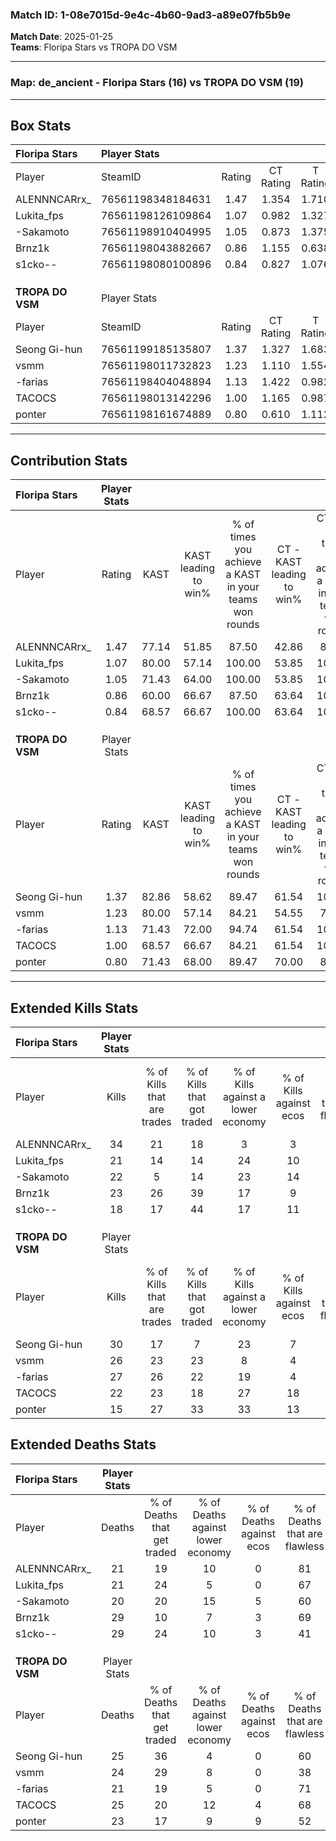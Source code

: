 ### Match ID: 1-08e7015d-9e4c-4b60-9ad3-a89e07fb5b9e  
**Match Date**: 2025-01-25  
**Teams**: Floripa Stars vs TROPA DO VSM  

---  

### **Map**: de_ancient - Floripa Stars (16) vs TROPA DO VSM (19)  
---  

## Box Stats  

| **Floripa Stars** | Player Stats      |        |           |          |       |      |       |         |        |      |     |
| :- | :- | :-: | :-: | :-: | :-: | :-: | :-: | :-: | :-: | :-: | :-: |
| Player            | SteamID           | Rating | CT Rating | T Rating | KAST  | ADR  | Kills | Assists | Deaths | K/D  | HS% |
| ALENNNCARrx_      | 76561198348184631 |  1.47  |   1.354   |  1.710   | 77.14 | 95.8 |  34   |    5    |   21   | 1.62 | 29  |
| Lukita_fps        | 76561198126109864 |  1.07  |   0.982   |  1.327   | 80.00 | 65.4 |  21   |    7    |   21   | 1.00 | 52  |
| -Sakamoto         | 76561198910404995 |  1.05  |   0.873   |  1.375   | 71.43 | 65.5 |  22   |    6    |   20   | 1.10 | 45  |
| Brnz1k            | 76561198043882667 |  0.86  |   1.155   |  0.638   | 60.00 | 67.4 |  23   |    5    |   29   | 0.79 | 52  |
| s1cko--           | 76561198080100896 |  0.84  |   0.827   |  1.076   | 68.57 | 74.9 |  18   |   13    |   29   | 0.62 | 38  |
|                   |                   |        |           |          |       |      |       |         |        |      |     |
|                   |                   |        |           |          |       |      |       |         |        |      |     |
|                   |                   |        |           |          |       |      |       |         |        |      |     |
| **TROPA DO VSM**  | Player Stats      |        |           |          |       |      |       |         |        |      |     |
| Player            | SteamID           | Rating | CT Rating | T Rating | KAST  | ADR  | Kills | Assists | Deaths | K/D  | HS% |
| Seong Gi-hun      | 76561199185135807 |  1.37  |   1.327   |  1.683   | 82.86 | 96.5 |  30   |   11    |   25   | 1.20 | 56  |
| vsmm              | 76561198011732823 |  1.23  |   1.110   |  1.554   | 80.00 | 88.1 |  26   |    8    |   24   | 1.08 | 61  |
| -farias           | 76561198404048894 |  1.13  |   1.422   |  0.982   | 71.43 | 61.9 |  27   |    2    |   21   | 1.29 | 29  |
| TACOCS            | 76561198013142296 |  1.00  |   1.165   |  0.987   | 68.57 | 76.5 |  22   |    9    |   25   | 0.88 | 40  |
| ponter            | 76561198161674889 |  0.80  |   0.610   |  1.112   | 71.43 | 58.4 |  15   |    5    |   23   | 0.65 | 53  |
---  

## Contribution Stats  

| **Floripa Stars** | Player Stats |       |                      |                                                        |                           |                                                             |                          |                                                            |
| :- | :-: | :-: | :-: | :-: | :-: | :-: | :-: | :-: |
| Player            |    Rating    | KAST  | KAST leading to win% | % of times you achieve a KAST in your teams won rounds | CT - KAST leading to win% | CT - % of times you achieve a KAST in your teams won rounds | T - KAST leading to win% | T - % of times you achieve a KAST in your teams won rounds |
| ALENNNCARrx_      |     1.47     | 77.14 |        51.85         |                         87.50                          |           42.86           |                            85.71                            |          61.54           |                           88.89                            |
| Lukita_fps        |     1.07     | 80.00 |        57.14         |                         100.00                         |           53.85           |                           100.00                            |          60.00           |                           100.00                           |
| -Sakamoto         |     1.05     | 71.43 |        64.00         |                         100.00                         |           53.85           |                           100.00                            |          75.00           |                           100.00                           |
| Brnz1k            |     0.86     | 60.00 |        66.67         |                         87.50                          |           63.64           |                           100.00                            |          70.00           |                           77.78                            |
| s1cko--           |     0.84     | 68.57 |        66.67         |                         100.00                         |           63.64           |                           100.00                            |          69.23           |                           100.00                           |
|                   |              |       |                      |                                                        |                           |                                                             |                          |                                                            |
|                   |              |       |                      |                                                        |                           |                                                             |                          |                                                            |
|                   |              |       |                      |                                                        |                           |                                                             |                          |                                                            |
| **TROPA DO VSM**  | Player Stats |       |                      |                                                        |                           |                                                             |                          |                                                            |
| Player            |    Rating    | KAST  | KAST leading to win% | % of times you achieve a KAST in your teams won rounds | CT - KAST leading to win% | CT - % of times you achieve a KAST in your teams won rounds | T - KAST leading to win% | T - % of times you achieve a KAST in your teams won rounds |
| Seong Gi-hun      |     1.37     | 82.86 |        58.62         |                         89.47                          |           61.54           |                           100.00                            |          56.25           |                           81.82                            |
| vsmm              |     1.23     | 80.00 |        57.14         |                         84.21                          |           54.55           |                            75.00                            |          58.82           |                           90.91                            |
| -farias           |     1.13     | 71.43 |        72.00         |                         94.74                          |           61.54           |                           100.00                            |          83.33           |                           90.91                            |
| TACOCS            |     1.00     | 68.57 |        66.67         |                         84.21                          |           61.54           |                           100.00                            |          72.73           |                           72.73                            |
| ponter            |     0.80     | 71.43 |        68.00         |                         89.47                          |           70.00           |                            87.50                            |          66.67           |                           90.91                            |
---  

## Extended Kills Stats  

| **Floripa Stars** | Player Stats |                            |                            |                                    |                         |                              |                                 |                                       |                    |           |
| :- | :-: | :-: | :-: | :-: | :-: | :-: | :-: | :-: | :-: | :-: |
| Player            |    Kills     | % of Kills that are trades | % of Kills that got traded | % of Kills against a lower economy | % of Kills against ecos | % of Kills that are flawless | % of Kills that are close duels | % of Kills that are assisted by flash | Pistol Round Kills | AWP Kills |
| ALENNNCARrx_      |      34      |             21             |             18             |                 3                  |            3            |              62              |                0                |                   3                   |         4          |    17     |
| Lukita_fps        |      21      |             14             |             14             |                 24                 |           10            |              67              |                0                |                   5                   |         1          |     0     |
| -Sakamoto         |      22      |             5              |             14             |                 23                 |           14            |              73              |                5                |                   5                   |         4          |     0     |
| Brnz1k            |      23      |             26             |             39             |                 17                 |            9            |              48              |                4                |                   0                   |         1          |     0     |
| s1cko--           |      18      |             17             |             44             |                 17                 |           11            |              33              |                6                |                  11                   |         0          |     0     |
|                   |              |                            |                            |                                    |                         |                              |                                 |                                       |                    |           |
|                   |              |                            |                            |                                    |                         |                              |                                 |                                       |                    |           |
|                   |              |                            |                            |                                    |                         |                              |                                 |                                       |                    |           |
| **TROPA DO VSM**  | Player Stats |                            |                            |                                    |                         |                              |                                 |                                       |                    |           |
| Player            |    Kills     | % of Kills that are trades | % of Kills that got traded | % of Kills against a lower economy | % of Kills against ecos | % of Kills that are flawless | % of Kills that are close duels | % of Kills that are assisted by flash | Pistol Round Kills | AWP Kills |
| Seong Gi-hun      |      30      |             17             |             7              |                 23                 |            7            |              57              |                0                |                   7                   |         0          |     2     |
| vsmm              |      26      |             23             |             23             |                 8                  |            4            |              50              |               12                |                   0                   |         0          |     0     |
| -farias           |      27      |             26             |             22             |                 19                 |            4            |              78              |                4                |                   0                   |         2          |    10     |
| TACOCS            |      22      |             23             |             18             |                 27                 |           18            |              73              |                0                |                   9                   |         1          |     0     |
| ponter            |      15      |             27             |             33             |                 33                 |           13            |              53              |               13                |                   0                   |         1          |     0     |
## Extended Deaths Stats  

| **Floripa Stars** | Player Stats |                             |                                   |                          |                               |                            |                           |               |
| :- | :-: | :-: | :-: | :-: | :-: | :-: | :-: | :-: |
| Player            |    Deaths    | % of Deaths that get traded | % of Deaths against lower economy | % of Deaths against ecos | % of Deaths that are flawless | % of Deaths that are close | % of Deaths while blinded | Deaths to AWP |
| ALENNNCARrx_      |      21      |             19              |                10                 |            0             |              81               |             5              |             0             |       4       |
| Lukita_fps        |      21      |             24              |                 5                 |            0             |              67               |             10             |             5             |       3       |
| -Sakamoto         |      20      |             20              |                15                 |            5             |              60               |             5              |             0             |       3       |
| Brnz1k            |      29      |             10              |                 7                 |            3             |              69               |             0              |            10             |       0       |
| s1cko--           |      29      |             24              |                10                 |            3             |              41               |             7              |             0             |       2       |
|                   |              |                             |                                   |                          |                               |                            |                           |               |
|                   |              |                             |                                   |                          |                               |                            |                           |               |
|                   |              |                             |                                   |                          |                               |                            |                           |               |
| **TROPA DO VSM**  | Player Stats |                             |                                   |                          |                               |                            |                           |               |
| Player            |    Deaths    | % of Deaths that get traded | % of Deaths against lower economy | % of Deaths against ecos | % of Deaths that are flawless | % of Deaths that are close | % of Deaths while blinded | Deaths to AWP |
| Seong Gi-hun      |      25      |             36              |                 4                 |            0             |              60               |             8              |             4             |       3       |
| vsmm              |      24      |             29              |                 8                 |            0             |              38               |             4              |            13             |       4       |
| -farias           |      21      |             19              |                 5                 |            0             |              71               |             0              |             5             |       3       |
| TACOCS            |      25      |             20              |                12                 |            4             |              68               |             0              |             0             |       4       |
| ponter            |      23      |             17              |                 9                 |            9             |              52               |             0              |             0             |       3       |

